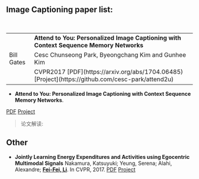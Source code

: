 ## Image Captioning paper list:
<table style="width:100%">
  <tr>
    <td rowspan="3">Bill Gates</td>
    <td><b>Attend to You: Personalized Image Captioning with Context Sequence Memory Networks</b></td>
  </tr>
  <tr>
    <td>Cesc Chunseong Park, Byeongchang Kim and Gunhee Kim</td>
  </tr>
  <tr>
    <td>CVPR2017 [PDF](https://arxiv.org/abs/1704.06485) [Project](https://github.com/cesc-park/attend2u)</td>
  </tr>
</table>

- <b>Attend to You: Personalized Image Captioning with Context Sequence Memory Networks</b>.

[PDF](https://arxiv.org/abs/1704.06485) [Project](https://github.com/cesc-park/attend2u)

> 论文解读:

## Other
- <b>Jointly Learning Energy Expenditures and Activities using Egocentric Multimodal Signals</b>
Nakamura, Katsuyuki; Yeung, Serena; Alahi, Alexandre;
[<b>Fei-Fei, Li</b>](http://vision.stanford.edu/publications.html#year2017). In CVPR, 2017.
[PDF](http://vision.stanford.edu/pdf/nakamura2017cvpr.pdf) [Project]()
